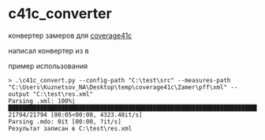 # c41c_converter
конвертер замеров для [coverage41c](https://github.com/1c-syntax/Coverage41C)

написал конвертер из <file path="ce9e15dd-8927-49d5-a8ff-b33c337b7c1e/32e087ab-1491-49b6-aba7-43571b41ac2b"> в <file path="DataProcessors/ЖурналДокументовНМА2_4/Forms/ДокументыПоНМА/Ext/Form/Module.bsl">

пример использования
```console
> .\c41c_convert.py --config-path "C:\test\src" --measures-path "C:\Users\Kuznetsov_NA\Desktop\temp\coverage41c\Zamer\pff\xml" --output "C:\test\res.xml"    
Parsing .xml: 100%|████████████████████████████████████████████████████████████████████████████████████████████████████████████████████████████████| 21794/21794 [00:05<00:00, 4323.48it/s]
Parsing .mdo: 0it [00:00, ?it/s]
Результат записан в C:\test\res.xml
```
